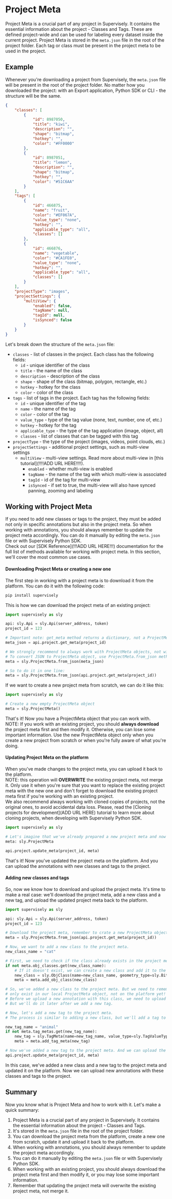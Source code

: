 # Project Meta
Project Meta is a crucial part of any project in Supervisely. It contains the essential information about the project - Classes and Tags. These are defined project-wide and can be used for labeling every dataset inside the current project. Project Meta is stored in the `meta.json` file in the root of the project folder. Each tag or class must be present in the project meta to be used in the project.

## Example

Whenever you're downloading a project from Supervisely, the `meta.json` file will be present in the root of the project folder. No matter how you downloaded the project: with an Export application, Python SDK or CLI - the structure will be the same.

```json
{
    "classes": [
        {
            "id": 8987050,
            "title": "kiwi",
            "description": "",
            "shape": "bitmap",
            "hotkey": "",
            "color": "#FF0000"
        },
        {
            "id": 8987051,
            "title": "lemon",
            "description": "",
            "shape": "bitmap",
            "hotkey": "",
            "color": "#51C6AA"
        }
    ],
    "tags": [
        {
            "id": 466875,
            "name": "fruit",
            "color": "#EF067A",
            "value_type": "none",
            "hotkey": "",
            "applicable_type": "all",
            "classes": []
        },
        {
            "id": 466876,
            "name": "vegetable",
            "color": "#CA1FE0",
            "value_type": "none",
            "hotkey": "",
            "applicable_type": "all",
            "classes": []
        }
    ],
    "projectType": "images",
    "projectSettings": {
        "multiView": {
            "enabled": false,
            "tagName": null,
            "tagId": null,
            "isSynced": false
        }
    }
}
```

Let's break down the structure of the `meta.json` file:
- `classes` - list of classes in the project. Each class has the following fields:
    - `id` - unique identifier of the class
    - `title` - the name of the class
    - `description` - description of the class
    - `shape` - shape of the class (bitmap, polygon, rectangle, etc.)
    - `hotkey` - hotkey for the class
    - `color` - color of the class
- `tags` - list of tags in the project. Each tag has the following fields:
    - `id` - unique identifier of the tag
    - `name` - the name of the tag
    - `color` - color of the tag
    - `value_type` - type of the tag value (none, text, number, one of, etc.)
    - `hotkey` - hotkey for the tag
    - `applicable_type` - the type of the tag application (image, object, all)
    - `classes` - list of classes that can be tagged with this tag
- `projectType` - the type of the project (images, videos, point clouds, etc.)
- `projectSettings` - additional project settings, such as multi-view settings
    - `multiView` - multi-view settings. Read more about multi-view in [this tutorial](!!!!ADD URL HERE!!!!).
        - `enabled` - whether multi-view is enabled
        - `tagName` - the name of the tag with which multi-view is associated
        - `tagId` - id of the tag for multi-view
        - `isSynced` - if set to true, the multi-view will also have synced panning, zooming and labeling

## Working with Project Meta
If you need to add new classes or tags to the project, they must be added not only in specific annotations but also in the project meta. So when working with annotations, you should always remember to update the project meta accordingly. You can do it manually by editing the `meta.json` file or with Supervisely Python SDK.<br>
Check out our [SDK Reference](!!!ADD URL HERE!!!) documentation for the full list of methods available for working with project meta. In this section, we'll cover the most common use cases.

#### Downloading Project Meta or creating a new one
The first step in working with a project meta is to download it from the platform. You can do it with the following code:

```bash
pip install supervisely
```

This is how we can download the project meta of an existing project:
```python
import supervisely as sly

api: sly.Api = sly.Api(server_address, token)
project_id = 123

# Important note: get_meta method returns a dictionary, not a ProjectMeta object!
meta_json = api.project.get_meta(project_id)

# We strongly recommend to always work with ProjectMeta objects, not with it's JSON representation!
# To convert JSON to ProjectMeta object, use ProjectMeta.from_json method
meta = sly.ProjectMeta.from_json(meta_json)

# So to do it in one line:
meta = sly.ProjectMeta.from_json(api.project.get_meta(project_id))
```

If we want to create a new project meta from scratch, we can do it like this:
```python
import supervisely as sly

# Create a new empty ProjectMeta object
meta = sly.ProjectMeta()
```

That's it! Now you have a ProjectMeta object that you can work with.<br>
NOTE: If you work with an existing project, you should **always download** the project meta first and then modify it. Otherwise, you can lose some important information. Use the new ProjectMeta object only when you create a new project from scratch or when you're fully aware of what you're doing.

#### Updating Project Meta on the platform
When you've made changes to the project meta, you can upload it back to the platform.<br>
NOTE: this operation will **OVERWRITE** the existing project meta, not merge it. Only use it when you're sure that you want to replace the existing project meta with the new one and don't forget to download the existing project meta first if you're working with an existing project.<br>
We also recommend always working with cloned copies of projects, not the original ones, to avoid accidental data loss. Please, read the [Cloning projects for development](ADD URL HERE) tutorial to learn more about cloning projects, when developing with Supervisely Python SDK.<br>

```python
import supervisely as sly

# Let's imagine that we've already prepared a new project meta and now we want to upload it to the platform.
meta: sly.ProjectMeta

api.project.update_meta(project_id, meta)
```
That's it! Now you've updated the project meta on the platform. And you can upload the annotations with new classes and tags to the project.

#### Adding new classes and tags
So, now we know how to download and upload the project meta. It's time to make a real case: we'll download the project meta, add a new class and a new tag, and upload the updated project meta back to the platform.

```python
import supervisely as sly

api: sly.Api = sly.Api(server_address, token)
project_id = 123

# Download the project meta, remember to crate a new ProjectMeta object from the JSON representation.
meta = sly.ProjectMeta.from_json(api.project.get_meta(project_id))

# Now, we want to add a new class to the project meta.
new_class_name = "cat"

# First, we need to check if the class already exists in the project meta.
if not meta.obj_classes.get(new_class_name):
    # If it doesn't exist, we can create a new class and add it to the project meta.
    new_class = sly.ObjClass(name=new_class_name, geometry_type=sly.Bitmap)
    meta = meta.add_obj_class(new_class)

# So, we've added a new class to the project meta. But we need to remember that this class
# only exist in our local ProjectMeta object, not on the platform yet!
# Before we upload a new annotation with this class, we need to upload the updated project meta to the platform.
# But we'll do it later after we add a new tag.

# Now, let's add a new tag to the project meta.
# The process is similar to adding a new class, but we'll add a tag to the project meta.

new_tag_name = "animal"
if not meta.tag_metas.get(new_tag_name):
    new_tag = sly.TagMeta(name=new_tag_name, value_type=sly.TagValueType.NONE)
    meta = meta.add_tag_meta(new_tag)

# Now we've added a new tag to the project meta. And we can upload the updated project meta to the platform.
api.project.update_meta(project_id, meta)
```

In this case, we've added a new class and a new tag to the project meta and updated it on the platform. Now we can upload new annotations with these classes and tags to the project.

## Summary
Now you know what is Project Meta and how to work with it. Let's make a quick summary:
1. Project Meta is a crucial part of any project in Supervisely. It contains the essential information about the project - Classes and Tags.
2. It's stored in the `meta.json` file in the root of the project folder.
3. You can download the project meta from the platform, create a new one from scratch, update it and upload it back to the platform.
4. When working with annotations, you should always remember to update the project meta accordingly.
5. You can do it manually by editing the `meta.json` file or with Supervisely Python SDK.
6. When working with an existing project, you should always download the project meta first and then modify it, or you may lose some important information.
7. Remember that updating the project meta will overwrite the existing project meta, not merge it.